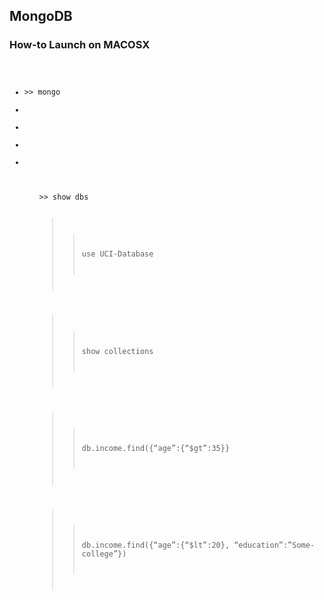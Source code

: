 <h2> MongoDB </h2>
<h3> How-to Launch on MACOSX</h3>

<code>
<ul> 
<li>>> mongo</li>
<li> </li>
<li> </li>
<li> </li>
<li> </li>
<ul>
>> show dbs

>> use UCI-Database

>> show collections

>> db.income.find({“age”:{“$gt”:35}}

>> db.income.find({“age”:{“$lt”:20}, “education”:”Some-college”})

</code>
